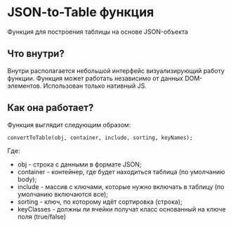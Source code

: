 JSON-to-Table функция
=====================
Функция для построения таблицы на основе JSON-объекта

## Что внутри?
Внутри располагается небольшой интерфейс визуализирующий работу функции.
Функция может работать независимо от данных DOM-элементов.
Использован только нативный JS.

## Как она работает?
Функция выглядит следующим образом:

```
convertToTable(obj, container, include, sorting, keyNames);
```
Где:
* obj - строка с данными в формате JSON;
* container - контейнер, где будет находиться таблица (по умолчанию body);
* include - массив с ключами, которые нужно включать в таблицу (по умолчанию включаются все);
* sorting - ключ, по которому идёт сортировка (строка);
* keyClasses - должны ли ячейки получат класс основанный на ключе поля (true/false)
